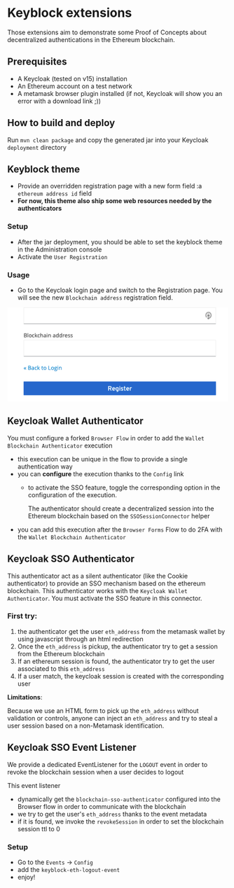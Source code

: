 # Keyblock extensions

Those extensions aim to demonstrate some Proof of Concepts about decentralized authentications in the Ethereum blockchain. 

## Prerequisites

- A Keycloak (tested on v15) installation
- An Ethereum account on a test network
- A metamask browser plugin installed (if not, Keycloak will show you an error with a download link ;))

## How to build and deploy

Run `mvn clean package` and copy the generated jar into your Keycloak `deployment` directory

## Keyblock theme

- Provide an overridden registration page with a new form field :a `ethereum address id` field
- **For now, this theme also ship some web resources needed by the authenticators**

### Setup

- After the jar deployment, you should be able to set the keyblock theme in the Administration console
- Activate the `User Registration`

### Usage

- Go to the Keycloak login page and switch to the Registration page. You will see the new `Blockchain address` 
registration field.

![](docs/registration.png)

## Keycloak Wallet Authenticator

You must configure a forked `Browser Flow` in order to add the `Wallet Blockchain Authenticator` execution

- this execution can be unique in the flow to provide a single authentication way
- you can **configure** the execution thanks to the `Config` link
  - to activate the SSO feature, toggle the corresponding option in the configuration of the execution. 
  
    The authenticator should create a decentralized session into the Ethereum blockchain based on the `SSOSessionConnector` helper
- you can add this execution after the `Browser Forms` Flow to do 2FA with the `Wallet Blockchain Authenticator` 

## Keycloak SSO Authenticator

This authenticator act as a silent authenticator (like the Cookie authenticator) to provide an SSO mechanism based on the ethereum blockchain.
This authenticator works with the `Keycloak Wallet Authenticator`. You must activate the SSO feature in this connector.

### First try: 

1. the authenticator get the user `eth_address` from the metamask wallet by using javascript through an html redirection
2. Once the `eth_address` is pickup, the authenticator try to get a session from the Ethereum blockchain
3. If an ethereum session is found, the authenticator try to get the user associated to this `eth_address`
4. If a user match, the keycloak session is created with the corresponding user

**Limitations**:

Because we use an HTML form to pick up the `eth_address` without validation or controls, anyone can inject an `eth_address` and try to steal a user session based on a non-Metamask identification.

## Keycloak SSO Event Listener

We provide a dedicated EventListener for the `LOGOUT` event in order to revoke the blockchain session when a user decides to logout

This event listener
- dynamically get the `blockchain-sso-authenticator` configured into the Browser flow in order to communicate with the blockchain
- we try to get the user's `eth_address` thanks to the event metadata
- if it is found, we invoke the `revokeSession` in order to set the blockchain session ttl to 0

### Setup

- Go to the `Events` -> `Config`
- add the `keyblock-eth-logout-event`
- enjoy!